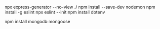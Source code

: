 npx express-generator --no-view ./
npm install --save-dev nodemon
npm install -g eslint
npx eslint --init
npm install dotenv

npm install mongodb mongoose